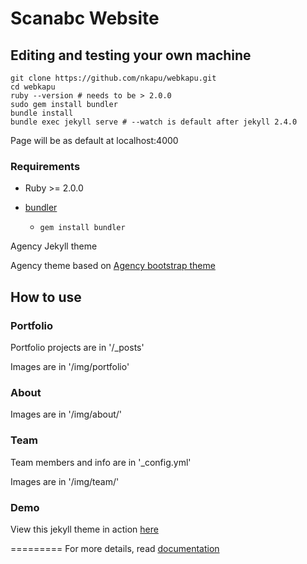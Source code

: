 # Scanabc Website

## Editing and testing your own machine

```shell
git clone https://github.com/nkapu/webkapu.git
cd webkapu
ruby --version # needs to be > 2.0.0
sudo gem install bundler
bundle install
bundle exec jekyll serve # --watch is default after jekyll 2.4.0
```

Page will be as default at localhost:4000

### Requirements

* Ruby >= 2.0.0

* [bundler](http://bundler.io/)
  * ```gem install bundler```

Agency Jekyll theme

 Agency theme based on [Agency bootstrap theme](http://startbootstrap.com/templates/agency/)

## How to use

### Portfolio

Portfolio projects are in '/_posts'

Images are in '/img/portfolio'

### About

Images are in '/img/about/'

### Team

Team members and info are in '_config.yml'

Images are in '/img/team/'

### Demo

View this jekyll theme in action [here](https://y7kim.github.io/agency-jekyll-theme)

=========
For more details, read [documentation](http://jekyllrb.com/)
